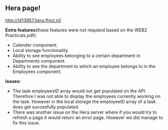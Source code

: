 ## Hera page!
http://i413957.hera.fhict.nl/

**Extra features**(these features were not requierd based on the WEB2 Practicals.pdf):
- Calender component.
- Local storage functionality.
- Ability to see employees belonging to a certain department in Departments component.
- Ability to see the department to which an employee belongs to in the Employees component.

**Issues:**
- The task employeesID array would not get populated on the API. Therefore I was not able to display the employees currently working on the task.
  However in the local storage the employeeID array of a task does get succesfully populated.
- There was another issue on the Hera server where if you would try to refresh a page it would return an error page. However we did manage to fix this issue.


